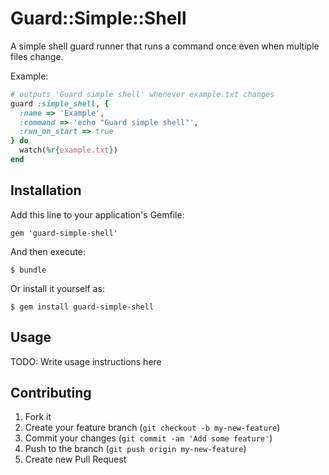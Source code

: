 # Guard::Simple::Shell

A simple shell guard runner that runs a command once even when multiple files change.

Example:

```ruby
# outputs 'Guard simple shell' whenever example.txt changes
guard :simple_shell, {
  :name => 'Example',
  :command => 'echo "Guard simple shell"',
  :run_on_start => true
} do
  watch(%r{example.txt})
end
```

## Installation

Add this line to your application's Gemfile:

    gem 'guard-simple-shell'

And then execute:

    $ bundle

Or install it yourself as:

    $ gem install guard-simple-shell

## Usage

TODO: Write usage instructions here

## Contributing

1. Fork it
2. Create your feature branch (`git checkout -b my-new-feature`)
3. Commit your changes (`git commit -am 'Add some feature'`)
4. Push to the branch (`git push origin my-new-feature`)
5. Create new Pull Request
